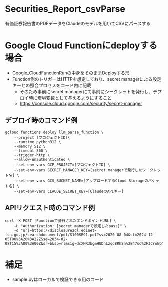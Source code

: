 # Securities_Report_csvParse
有価証券報告書のPDFデータをClaudeのモデルを用いてCSVにパースする

# Google Cloud Functionにdeployする場合
- Google_CloudFunctionRunの中身をそのままDeployする形
- Function側のトリガーはHTTPを想定しており、secret managerによる設定キーとの照合プロセスをコード内に記載
  - そのため事前にsecret managerにて事前にシークレットを発行し、デプロイ時に環境変数として与えるようにすること
  - https://console.cloud.google.com/security/secret-manager

## デプロイ時のコマンド例
```
gcloud functions deploy llm_parse_function \
    --project [プロジェクトID]\
    --runtime python312 \
    --memory 512 \
    --timeout 300 \
    --trigger-http \
    --allow-unauthenticated \
    --set-env-vars GCP_PROJECT=[プロジェクトID] \
    --set-env-vars SECRET_MANAGER_KEY=[secret managerで発行したシークレット名] \
    --set-env-vars GCS_BUCKET_NAME=[アップロードするCloud Storageのバケット名] \
    --set-env-vars CLAUDE_SECRET_KEY=[ClaudeのAPIキー]
```

## APIリクエスト時のコマンド例
```
curl -X POST [Functionで発行されたエンドポイントURL] \
    -H "Authorization: [secret managerで設定したpass]" \
    -d "url=https://disclosure2dl.edinet-fsa.go.jp/searchdocument/pdf/S100SR91.pdf?sv=2020-08-04&st=2024-12-05T08%3A20%3A22Z&se=2034-02-08T15%3A00%3A00Z&sr=b&sp=rl&sig=dcXNR3bgmHUDhLzqd8RhSn%2B47so%2FJCroWpND41e1Y%2Fo%3D"
```

# 補足
- sample.pyはローカルで検証できる用のコード
